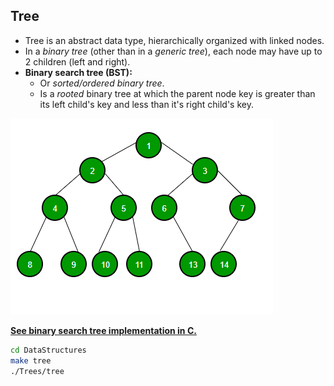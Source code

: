 ## Tree

- Tree is an abstract data type, hierarchically organized with linked nodes.
- In a *binary tree* (other than in a *generic tree*), each node may have up to 2 children (left and right).
- **Binary search tree (BST):**
  - Or *sorted/ordered binary tree*.
  - Is a *rooted* binary tree at which the parent node key is greater than its left child's key and less than it's right child's key.

![Binary Tree Example](binary-tree.png)

**[See binary search tree implementation in C.](tree.c)**

~~~bash
cd DataStructures       
make tree                    
./Trees/tree
~~~
